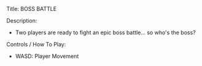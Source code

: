 Title: BOSS BATTLE

Description: 
* Two players are ready to fight an epic boss battle... so who's the boss?

Controls / How To Play:
* WASD: Player Movement
